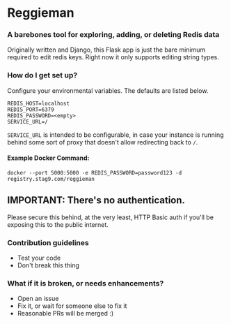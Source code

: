 # Reggieman #

### A barebones tool for exploring, adding, or deleting Redis data ###
Originally written and Django, this Flask app is just the bare minimum required to edit redis keys. Right now it only supports editing string types.

### How do I get set up? ###

Configure your environmental variables. The defaults are listed below.
```
REDIS_HOST=localhost
REDIS_PORT=6379
REDIS_PASSWORD=<empty>
SERVICE_URL=/
```
`SERVICE_URL` is intended to be configurable, in case your instance is running behind some sort of proxy that doesn't allow redirecting back to `/`.

#### Example Docker Command: ####
`docker --port 5000:5000 -e REDIS_PASSWORD=password123 -d registry.stag9.com/reggieman`

## IMPORTANT: There's no authentication. ##
Please secure this behind, at the very least, HTTP Basic auth if you'll be exposing this to the public internet.

### Contribution guidelines ###

* Test your code
* Don't break this thing

### What if it is broken, or needs enhancements? ###

* Open an issue
* Fix it, or wait for someone else to fix it
* Reasonable PRs will be merged :)